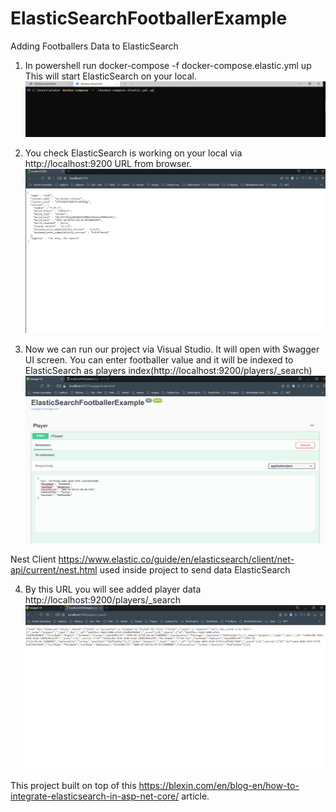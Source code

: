 # ElasticSearchFootballerExample
Adding Footballers Data to ElasticSearch
1) In powershell run docker-compose -f docker-compose.elastic.yml up This will start ElasticSearch on your local. 
![Elasticsearch Docker](https://github.com/atahanceylan/ElasticSearchFootballerExample/blob/main/powershell_command_docker.PNG)

2) You check ElasticSearch is working on your local via http://localhost:9200 URL from browser.
![Elasticsearch First Open](https://github.com/atahanceylan/ElasticSearchFootballerExample/blob/main/elastic_search_first_open.PNG)

3) Now we can run our project via Visual Studio. It will open with Swagger UI screen. You can enter footballer value and it will be indexed to ElasticSearch as players index(http://localhost:9200/players/_search) 
![Add Players Via Swagger UI](https://github.com/atahanceylan/ElasticSearchFootballerExample/blob/main/add_players_to_elasticsearch_players_index.PNG)

Nest Client https://www.elastic.co/guide/en/elasticsearch/client/net-api/current/nest.html used inside project to send data ElasticSearch

4) By this URL you will see added player data http://localhost:9200/players/_search
![Added players in ElasticSearch](https://github.com/atahanceylan/ElasticSearchFootballerExample/blob/main/elastic_search_players_index.PNG)

This project built on top of this https://blexin.com/en/blog-en/how-to-integrate-elasticsearch-in-asp-net-core/ article.
